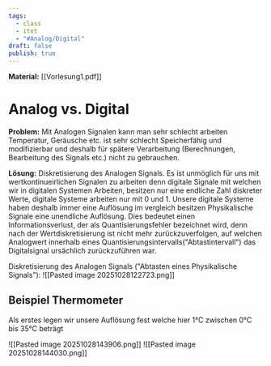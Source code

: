 ```yaml
---
tags:
  - class
  - itet
  - "#Analog/Digital"
draft: false
publish: true
---
```

**Material:** [[Vorlesung1.pdf]]

# Analog vs. Digital
**Problem:** Mit Analogen Signalen kann man sehr schlecht arbeiten Temperatur, Geräusche etc. ist sehr schlecht Speicherfähig und modifizierbar und deshalb für spätere Verarbeitung (Berechnungen, Bearbeitung des Signals etc.) nicht zu gebrauchen.

**Lösung:** Diskretisierung des Analogen Signals. Es ist unmöglich für uns mit wertkontinueirlichen Signalen zu arbeiten denn digitale Signale mit welchen wir in digitalen Systemen Arbeiten, besitzen nur eine endliche Zahl diskreter Werte, digitale Systeme arbeiten nur mit 0 und 1. Unsere digitale Systeme haben deshalb immer eine Auflösung im vergleich besitzen Physikalische Signale eine unendliche Auflösung. Dies bedeutet einen Informationsverlust, der als Quantisierungsfehler bezeichnet wird, denn nach der Wertdiskretisierung ist nicht mehr zurückzuverfolgen, auf welchen Analogwert innerhalb eines Quantisierungsintervalls("Abtastintervall") das Digitalsignal ursächlich zurückzuführen war.

Diskretisierung des Analogen Signals ("Abtasten eines Physikalische Signals"):
![[Pasted image 20251028122723.png]]

## Beispiel Thermometer

Als erstes legen wir unsere Auflösung fest welche hier 1°C zwischen 0°C bis 35°C beträgt

![[Pasted image 20251028143906.png]]
![[Pasted image 20251028144030.png]]